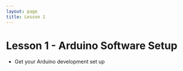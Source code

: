 ```yaml
---
layout: page
title: Lesson 1
---
```


# Lesson 1 - Arduino Software Setup
  * Get your Arduino development set up
